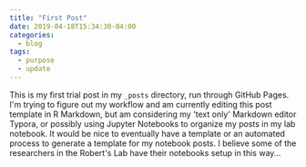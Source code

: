 ```yaml
---
title: "First Post"
date: 2019-04-18T15:34:30-04:00
categories:
  - blog
tags:
  - purpose
  - update
---
```


This is my first trial post in my `_posts` directory, run through GitHub Pages.
I'm trying to figure out my workflow and am currently editing this post template in R Markdown, but am considering my 'text only' Markdown editor Typora, or possibly using Jupyter Notebooks to organize my posts in my lab notebook. It would be nice to eventually have a template or an automated process to generate a template for my notebook posts. I believe some of the researchers in the Robert's Lab have their notebooks setup in this way... 





